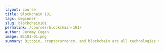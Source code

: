 ```yaml
---
layout: course
title: Blockchain 101
tags: beginner
slug: blockchain101
permalink: /courses/blockchain-101/
author: Jeremy Cogan
image: BC101-01.png
summary: Bitcoin, cryptocurrency, and blockchain are all technologies that are increasingly in the public eye. This trend began just over a decade ago with a conceptual paper by Satoshi Nakamoto, an unidentified person (or group of people) who sought to develop a process that would prevent a repeat of the 2008-2009 global economic catastrophe. Since then, blockchain technology has emerged as an important technological implementation for individuals, governments and corporations alike. The goal of this course is to familiarize students with the unique characteristics of the blockchain and its many iterations and applications, from Bitcoin to smart contracts, decentralized networks, and consensus mechanisms.
---
```


